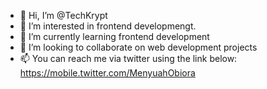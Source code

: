 - 👋 Hi, I’m @TechKrypt
- 👀 I’m interested in frontend developmengt.
- 🌱 I’m currently learning frontend development
- 💞️ I’m looking to collaborate on web development projects
- 📫 You can reach me via twitter using the link below: https://mobile.twitter.com/MenyuahObiora

<!---
TechKrypt/TechKrypt is a ✨ special ✨ repository because its `README.md` (this file) appears on your GitHub profile.
You can click the Preview link to take a look at your changes.
--->

